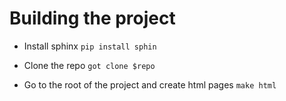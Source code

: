 #  Building the project 
* Install sphinx 
`pip install sphin`

* Clone the repo 
`got clone $repo`

* Go to the root of the project and create html pages 
`make html`